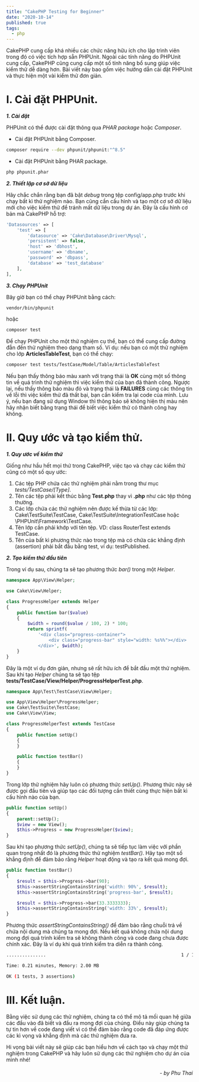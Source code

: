 ```yaml
---
title: "CakePHP Testing for Beginner"
date: "2020-10-14"
published: true
tags:
  - php
---
```

CakePHP cung cấp khá nhiều các chức năng hữu ích cho lập trình viên trong đó có việc tích hợp sẵn PHPUnit. Ngoài các tính năng do PHPUnit cung cấp, CakePHP cũng cung cấp một số tính năng bổ sung giúp việc kiểm thử dễ dàng hơn. Bài viết này bao gồm việc hướng dẫn cài đặt PHPUnit và thực hiện một vài kiểm thử đơn giản. 

# I. Cài đặt PHPUnit.

**_1. Cài đặt_**

PHPUnit có thể được cài đặt thông qua _PHAR package_ hoặc _Composer_.
- Cài đặt PHPUnit bằng Composer.
```bash
composer require --dev phpunit/phpunit:"^8.5"
```
- Cài đặt PHPUnit bằng PHAR package.
```bash
php phpunit.phar
```
**_2. Thiết lập cơ sỡ dử liệu_**

Hãy chắc chắn rằng bạn đã bật _debug_ trong tệp config/app.php trước khi chạy bất kì thử nghiệm nào. Bạn cũng cần cấu hình và tạo một cơ sở dữ liệu mới cho việc kiểm thử để tránh mất dữ liệu trong dự án. Đây là cấu hình cơ bản mà CakePHP hỗ trợ:
```php
'Datasources' => [
    'test' => [
        'datasource' => 'Cake\Database\Driver\Mysql',
        'persistent' => false,
        'host' => 'dbhost',
        'username' => 'dbname',
        'password' => 'dbpass',
        'database' => 'test_database'
    ],
],
```
**_3. Chạy PHPUnit_**

Bây giờ bạn có thể chạy PHPUnit bằng cách:
```bash
vendor/bin/phpunit
```
hoặc
```bash
composer test
```
Để chạy PHPUnit cho một thử nghiệm cụ thể, bạn có thể cung cấp đường đẫn đến thử nghiệm theo dạng tham số. Ví dụ: nếu bạn có một thử nghiệm cho lớp **ArticlesTableTest**, bạn có thể chạy:
```bash
composer test tests/TestCase/Model/Table/ArticlesTableTest
```
Nếu bạn thấy thông báo màu xanh với trạng thái là **OK** cùng một số thông tin về quá trình thử nghiệm thì việc kiểm thử của bạn đã thành công. Ngược lại, nếu thấy thông báo màu đỏ và trạng thái là **FAILURES** cùng các thông tin về lỗi thì việc kiểm thử đã thất bại, bạn cần kiểm tra lại code của mình. Lưu ý, nếu bạn đang sử dụng Window thì thông báo sẽ không hiện thị màu nên hãy nhận biết bằng trạng thái để biết việc kiểm thử có thành công hay không.

# II. Quy ước và tạo kiểm thử.

**_1. Quy ước về kiểm thử_**

Giống như hầu hết mọi thứ trong CakePHP, việc tạo và chạy các kiểm thử cũng có một số quy ước:
1. Các tệp PHP chứa các thử nghiệm phải nằm trong thư mục _tests/TestCase/[Type]_.
2. Tên các tệp phải kết thúc bằng **Test.php** thay vì **.php** như các tệp thông thường.
3. Các lớp chứa các thử nghiệm nên được kế thừa từ các lớp: Cake\TestSuite\TestCase, Cake\TestSuite\IntegrationTestCase hoặc \PHPUnit\Framework\TestCase.
4. Tên lớp cần phải khớp với tên tệp. VD: class RouterTest extends TestCase.
5. Tên của bất kì phương thức nào trong tệp mà có chứa các khẳng định (assertion) phải bắt đầu bằng test, ví dụ: testPublished. 

**_2. Tạo kiểm thử đầu tiên_**

Trong ví dụ sau, chúng ta sẽ tạo phương thức _bar()_ trong một _Helper_.
```php
namespace App\View\Helper;

use Cake\View\Helper;

class ProgressHelper extends Helper
{
    public function bar($value)
    {
        $width = round($value / 100, 2) * 100;
        return sprintf(
            '<div class="progress-container">
                <div class="progress-bar" style="width: %s%%"></div>
            </div>', $width);
    }
}
```
Đây là một ví dụ đơn giản, nhưng sẽ rất hữu ích để bắt đầu một thử nghiệm. Sau khi tạo _Helper_ chúng ta sẽ tạo tệp **tests/TestCase/View/Helper/ProgressHelperTest.php**.
```php
namespace App\Test\TestCase\View\Helper;

use App\View\Helper\ProgressHelper;
use Cake\TestSuite\TestCase;
use Cake\View\View;

class ProgressHelperTest extends TestCase
{
    public function setUp()
    {
    }

    public function testBar()
    {
    }
}
```
Trong lớp thử nghiệm hãy luôn có phương thức _setUp()_. Phương thức này sẽ được gọi đầu tiên và giúp tạo các đối tượng cần thiết cùng thực hiện bất kì cấu hình nào của bạn.
```php
public function setUp()
{
    parent::setUp();
    $view = new View();
    $this->Progress = new ProgressHelper($view);
}
```
Sau khi tạo phương thức _setUp()_, chúng ta sẽ tiếp tục làm việc với phần quan trọng nhất đó là phương thức thử nghiệm _testBar()_. Hãy tạo một số khẳng định để đảm bảo rằng _Helper_ hoạt động và tạo ra kết quả mong đợi.
```php
public function testBar()
{
    $result = $this->Progress->bar(90);
    $this->assertStringContainsString('width: 90%', $result);
    $this->assertStringContainsString('progress-bar', $result);

    $result = $this->Progress->bar(33.3333333);
    $this->assertStringContainsString('width: 33%', $result);
}
```
Phương thức _assertStringContainsString()_ để đảm bảo rằng chuỗi trả về chứa nội dung mà chúng ta mong đợi. Nếu kết quả không chứa nội dung mong đợi quá trình kiểm tra sẽ không thành công và code đang chưa được chính xác. Đây là ví dụ khi quá trình kiểm tra diễn ra thành công.
```bash
...............                                                   1 / 1 (100%)

Time: 0.21 minutes, Memory: 2.00 MB

OK (1 tests, 3 assertions)
```

# III. Kết luận.

Bằng việc sử dụng các thử nghiệm, chúng ta có thể mô tả mối quan hệ giữa các đầu vào đã biết và đầu ra mong đợi của chúng. Điều này giúp chúng ta tự tin hơn về code đang viết vì có thể đảm bảo rằng code đã đáp ứng được các kì vọng và khẳng định mà các thử nghiệm đưa ra.

Hi vọng bài viết này sẽ giúp các bạn hiểu hơn về cách tạo và chạy một thử nghiệm trong CakePHP và hãy luôn sử dụng các thử nghiệm cho dự án của mình nhé! 

######                    *<div style="text-align: right"> - by Phu Thai </div>*